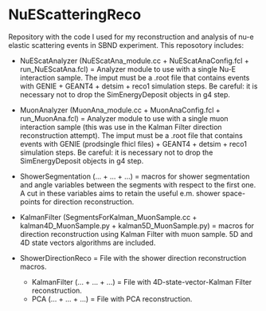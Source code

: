 # NuEScatteringReco
Repository with the code I used for my reconstruction and analysis of nu-e elastic scattering events in SBND experiment.
This reposotory includes:

- NuEScatAnalyzer (NuEScatAna_module.cc + NuEScatAnaConfig.fcl + run_NuEScatAna.fcl) = Analyzer module to use with a single Nu-E interaction sample. The imput must be a .root file that contains events with GENIE + GEANT4 + detsim + reco1 simulation steps. Be careful: it is necessary not to drop the SimEnergyDeposit objects in g4 step.

- MuonAnalyzer (MuonAna_module.cc + MuonAnaConfig.fcl + run_MuonAna.fcl) = Analyzer module to use with a single muon interaction sample (this was use in the Kalman Filter direction reconstruction attempt). The imput must be a .root file that contains events with GENIE (prodsingle fhicl files) + GEANT4 + detsim + reco1 simulation steps. Be careful: it is necessary not to drop the SimEnergyDeposit objects in g4 step.

- ShowerSegmentation (... + ... + ...)  = macros for shower segmentation and angle variables between the segments with respect to the first one. A cut in these variables aims to retain the useful e.m. shower space-points for direction reconstruction.

- KalmanFilter (SegmentsForKalman_MuonSample.cc + kalman4D_MuonSample.py + kalman5D_MuonSample.py) = macros for direction reconstruction using Kalman Filter with muon sample. 5D and 4D state vectors algorithms are included.

- ShowerDirectionReco = File with the shower direction reconstruction macros.
  -  KalmanFilter (... + ... + ...) = File with 4D-state-vector-Kalman Filter reconstruction.
  -  PCA (... + ... + ...) = File with PCA reconstruction.

